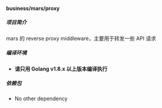 #### business/mars/proxy

##### 项目简介

mars 的 reverse proxy middleware，主要用于转发一些 API 请求

##### 编译环境

- **请只用 Golang v1.8.x 以上版本编译执行**

##### 依赖包

- No other dependency


